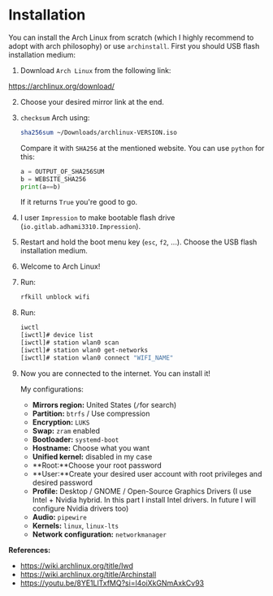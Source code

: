 
# Installation

You can install the Arch Linux from scratch (which I highly recommend to adopt with arch philosophy) or use `archinstall`. First you should USB flash installation medium:

1. Download `Arch Linux` from the following link:

<https://archlinux.org/download/>

2. Choose your desired mirror link at the end.
3. `checksum` Arch using:

   ```bash
   sha256sum ~/Downloads/archlinux-VERSION.iso
   ```

   Compare it with `SHA256` at the mentioned website. You can use `python` for this:

   ```python
   a = OUTPUT_OF_SHA256SUM
   b = WEBSITE_SHA256
   print(a==b)
   ```

   If it returns `True` you're good to go.

4. I user `Impression` to make bootable flash drive (`io.gitlab.adhami3310.Impression`).
5. Restart and hold the boot menu key (`esc`, `f2`, ...). Choose the USB flash installation medium.

6. Welcome to Arch Linux!
7. Run:
   ```bash
   rfkill unblock wifi
   ```
8. Run:
   ```bash
   iwctl
   [iwctl]# device list
   [iwctl]# station wlan0 scan
   [iwctl]# station wlan0 get-networks
   [iwctl]# station wlan0 connect "WIFI_NAME"
   ```
9. Now you are connected to the internet. You can install it!

   My configurations:

   - **Mirrors region:** United States (`/`for search)
   - **Partition:** `btrfs` / Use compression
   - **Encryption:** `LUKS`
   - **Swap:** `zram` enabled
   - **Bootloader:** `systemd-boot`
   - **Hostname:** Choose what you want
   - **Unified kernel:** disabled in my case
   - **Root:**Choose your root password
   - **User:**Create your desired user account with root privileges and desired password
   - **Profile:** Desktop / GNOME / Open-Source Graphics Drivers
     (I use Intel + Nvidia hybrid. In this part I install Intel drivers. In future I will configure Nvidia drivers too)
   - **Audio:** `pipewire`
   - **Kernels:** `linux`, `linux-lts`
   - **Network configuration:** `networkmanager`

**References:**

- <https://wiki.archlinux.org/title/Iwd>
- <https://wiki.archlinux.org/title/Archinstall>
- <https://youtu.be/8YE1LlTxfMQ?si=l4oiXkGNmAxkCv93>
